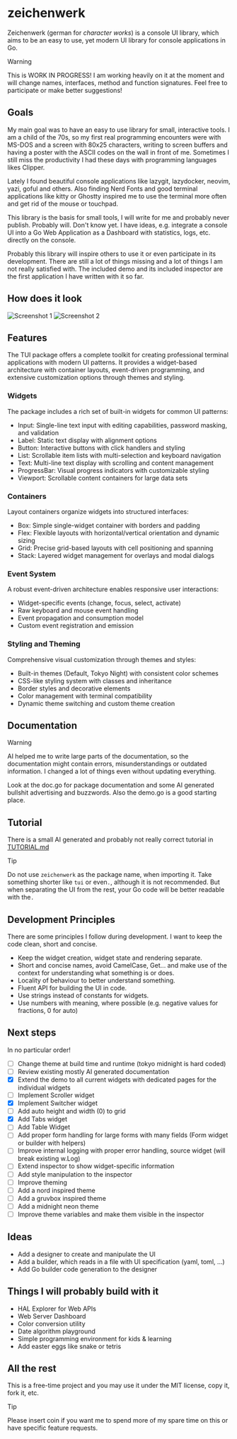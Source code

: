 # zeichenwerk

Zeichenwerk (german for *character works*) is a console UI library, which
aims to be an easy to use, yet modern UI library for console applications
in Go.

> [!WARNING]
> This is WORK IN PROGRESS!
> I am working heavily on it at the moment and will change names, interfaces,
> method and function signatures. Feel free to participate or make better
> suggestions!

## Goals

My main goal was to have an easy to use library for small, interactive tools.
I am a child of the 70s, so my first real programming encounters were with
MS-DOS and a screen with 80x25 characters, writing to screen buffers and
having a poster with the ASCII codes on the wall in front of me. Sometimes
I still miss the productivity I had these days with programming languages
likes Clipper.

Lately I found beautiful console applications like lazygit, lazydocker,
neovim, yazi, goful and others. Also finding Nerd Fonts and good terminal
applications like kitty or Ghostty inspired me to use the terminal more
often and get rid of the mouse or touchpad.

This library is the basis for small tools, I will write for me and probably
never publish. Probably will. Don't know yet. I have ideas, e.g. integrate
a console UI into a Go Web Application as a Dashboard with statistics, logs,
etc. directly on the console.

Probably this library will inspire others to use it or even participate in
its development. There are still a lot of things missing and a lot of things
I am not really satisfied with. The included demo and its included inspector
are the first application I have written with it so far.

## How does it look

![Screenshot 1](Screenshot-1.png)
![Screenshot 2](Screenshot-2.png)

## Features

The TUI package offers a complete toolkit for creating professional terminal
applications with modern UI patterns. It provides a widget-based architecture
with container layouts, event-driven programming, and extensive customization
options through themes and styling.

### Widgets

The package includes a rich set of built-in widgets for common UI patterns:

- Input: Single-line text input with editing capabilities, password masking,
  and validation
- Label: Static text display with alignment options
- Button: Interactive buttons with click handlers and styling
- List: Scrollable item lists with multi-selection and keyboard navigation
- Text: Multi-line text display with scrolling and content management
- ProgressBar: Visual progress indicators with customizable styling
- Viewport: Scrollable content containers for large data sets

### Containers

Layout containers organize widgets into structured interfaces:

- Box: Simple single-widget container with borders and padding
- Flex: Flexible layouts with horizontal/vertical orientation and dynamic sizing
- Grid: Precise grid-based layouts with cell positioning and spanning
- Stack: Layered widget management for overlays and modal dialogs

### Event System

A robust event-driven architecture enables responsive user interactions:

- Widget-specific events (change, focus, select, activate)
- Raw keyboard and mouse event handling
- Event propagation and consumption model
- Custom event registration and emission

### Styling and Theming

Comprehensive visual customization through themes and styles:

- Built-in themes (Default, Tokyo Night) with consistent color schemes
- CSS-like styling system with classes and inheritance
- Border styles and decorative elements
- Color management with terminal compatibility
- Dynamic theme switching and custom theme creation

## Documentation

> [!WARNING]
> AI helped me to write large parts of the documentation, so the documentation
> might contain errors, misunderstandings or outdated information. I changed
> a lot of things even without updating everything.

Look at the doc.go for package documentation and some AI generated bullshit
advertising and buzzwords. Also the demo.go is a good starting place.

## Tutorial

There is a small AI generated and probably not really correct tutorial in [TUTORIAL.md](TUTORIAL.md)

> [!TIP]
> Do not use `zeichenwerk` as the package name, when importing it. Take something
> shorter like `tui` or even`.`, although it is not recommended. But when separating
> the UI from the rest, your Go code will be better readable with the`.`

## Development Principles

There are some principles I follow during development. I want to keep the code
clean, short and concise.

- Keep the widget creation, widget state and rendering separate.
- Short and concise names, avoid CamelCase, Get... and make use of the context
  for understanding what something is or does.
- Locality of behaviour to better understand something.
- Fluent API for building the UI in code.
- Use strings instead of constants for widgets.
- Use numbers with meaning, where possible (e.g. negative values for fractions,
  0 for auto)

## Next steps

In no particular order!

- [ ] Change theme at build time and runtime (tokyo midnight is hard coded)
- [ ] Review existing mostly AI generated documentation
- [x] Extend the demo to all current widgets with dedicated pages for the
      individual widgets
- [ ] Implement Scroller widget
- [x] Implement Switcher widget
- [ ] Add auto height and width (0) to grid
- [x] Add Tabs widget
- [ ] Add Table Widget
- [ ] Add proper form handling for large forms with many fields (Form widget or
  builder with helpers)
- [ ] Improve internal logging with proper error handling, source widget
      (will break existing w.Log)
- [ ] Extend inspector to show widget-specific information
- [ ] Add style manipulation to the inspector
- [ ] Improve theming
- [ ] Add a nord inspired theme
- [ ] Add a gruvbox inspired theme
- [ ] Add a midnight neon theme
- [ ] Improve theme variables and make them visible in the inspector

## Ideas

- Add a designer to create and manipulate the UI
- Add a builder, which reads in a file with UI specification (yaml, toml, ...)
- Add Go builder code generation to the designer

## Things I will probably build with it

- HAL Explorer for Web APIs
- Web Server Dashboard
- Color conversion utility
- Date algorithm playground
- Simple programming environment for kids & learning
- Add easter eggs like snake or tetris

## All the rest

This is a free-time project and you may use it under the MIT license, copy it,
fork it, etc.

> [!TIP]
> Please insert coin if you want me to spend more of my spare time on this
> or have specific feature requests.
